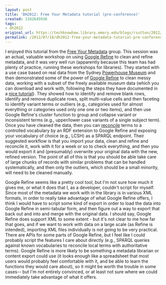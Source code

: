 ```yaml
---
layout: post
title: 'DH2012: Free Your Metadata tutorial (pre-conference)'
created: 1342645936
tags:
- dh2012
original_url: https://techknowhow.library.emory.edu/blogs/rsutton/2012/07/18/dh2012-free-your-metadata-tutorial-pre-conference
permalink: /2012/07/18/dh2012-free-your-metadata-tutorial-pre-conference/
---
```


I enjoyed this tutorial from the [Free Your Metadata](http://freeyourmetadata.org/) group.  This session was an actual, valuable workshop on using [Google Refine](http://code.google.com/p/google-refine/) to clean and refine metadata, and it was very well run (apparently because this team has had plenty of practice, running these workshops for libraries).  They started with a use case based on real data from the Sydney [Powerhouse Museum](http://www.powerhousemuseum.com/) and then demonstrated some of the power of [Google Refine](http://code.google.com/p/google-refine/) to clean messy data, working with a subset of the freely available museum data (which you can download and work with, following the steps they have documented in a [nice tutorial](http://freeyourmetadata.org/cleanup/)).  They showed how to identify and remove blank rows, identify and remove duplicate rows, split multi-value cells and then faceting to identify variant terms or outliers (e.g., categories used for almost everything or categories used only one one or two items), and then use Google Refine's cluster function to group and collapse variant or inconsistent terms (e.g., upper/lower case variants of a single subject term).  Once you have cleaned the data, then you can [reconcile](http://freeyourmetadata.org/reconciliation/) terms to a controlled vocabulary by an RDF extension to Google Refine and exposing your vocabulary of choice (e.g., LCSH) as a SPARQL endpoint.  Their suggested workflow is that you import your data, clean and refine and reconcile it, work with it for a week or so to check everything, and then you would export it and (presumably) overwrite your original data with the new, refined version.    The point of all of this is that you should be able take care of large chunks of records with similar problems that can be handled systematically, and then only the outliers, which should be a small minority, will need to be cleaned manually.

Google Refine seems like a pretty cool tool, but I'm not sure how much it gives me, or what it does that I, as a developer, couldn't script for myself.  Since most of the metadata we work with in the library is in various XML formats, in order to really take advantage of what Google Refine offers, I think I would have to script some kind of export in order to load the data into Google Refine in semi-tabular form, and then figure out a way to export that back out and into and merge with the original data.  I should say, Google Refine does support XML to some extent - but it's not clear to me how far that goes, and if we want to work with data on a large scale (as Refine is intended), importing XML files individually is not going to be very practical.  There are APIs for some parts of Google Refine, but I feel like I could probably script the features I care about directly (e.g., SPARQL queries against known vocabularies to reconcile local terms with authoritative terms).  Google Refine is more likely to be something a metadata librarian or content export could use (it looks enough like a spreadsheet that most users would probably feel comfortable with it, and be able to learn the functions they would care about), so it might be worth the trouble in some cases-- but I'm not entirely convinced, or at least not sure where we could immediately take advantage of what it offers.
